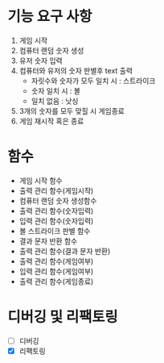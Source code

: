 # 기능 요구 사항

1. 게임 시작
2. 컴퓨터 랜덤 숫자 생성
3. 유저 숫자 입력
4. 컴퓨터와 유저의 숫자 판별후 text 출력
    - 자릿수와 숫자가 모두 일치 시 : 스트라이크
    - 숫자 일치 시 : 볼
    - 일치 없음 : 낫싱
5. 3개의 숫자를 모두 맞힐 시 게임종료
6. 게임 재시작 혹은 종료

# 함수

- 게임 시작 함수
- 출력 관리 함수(게임시작)
- 컴퓨터 랜덤 숫자 생성함수
- 출력 관리 함수(숫자입력)
- 입력 관리 함수(숫자입력)
- 볼 스트라이크 판별 함수
- 결과 문자 반환 함수
- 출력 관리 함수(결과 문자 반환)
- 출력 관리 함수(게임여부)
- 입력 관리 함수(게임여부)
- 출력 관리 함수(게임종료)

# 디버깅 및 리팩토링
- [ ] 디버깅
- [x] 리팩토링
